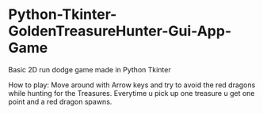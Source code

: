 # Python-Tkinter-GoldenTreasureHunter-Gui-App-Game

Basic 2D run dodge game made in Python Tkinter

How to play: Move around with Arrow keys and try to avoid the red dragons while hunting for the Treasures.
Everytime u pick up one treasure u get one point and a red dragon spawns.

